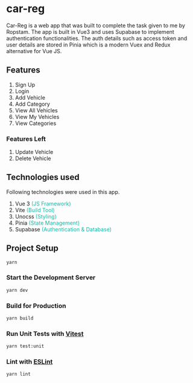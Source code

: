 # car-reg

Car-Reg is a web app that was built to complete the task given to me by Ropstam. The app is built in Vue3 and uses Supabase to implement authentication functionalities. The auth details such as access token and user details are stored in Pinia which is a modern Vuex and Redux alternative for Vue JS.

## Features

1. Sign Up
1. Login
1. Add Vehicle
1. Add Category
1. View All Vehicles
1. View My Vehicles
1. View Categories

### Features Left
1. Update Vehicle
1. Delete Vehicle

## Technologies used

Following technologies were used in this app.

1.  Vue 3<span style="color: rgba(20, 184, 166)"> (JS Framework)</span>
1.  Vite<span style="color: rgba(20, 184, 166)"> (Build Tool)</span>
1.  Unocss<span style="color: rgba(20, 184, 166)"> (Styling)</span>
1.  Pinia<span style="color: rgba(20, 184, 166)"> (State Management)</span>
1.  Supabase<span style="color: rgba(20, 184, 166)"> (Authentication & Database)</span>
## Project Setup

```sh
yarn
```

### Start the Development Server

```sh
yarn dev
```

### Build for Production

```sh
yarn build
```

### Run Unit Tests with [Vitest](https://vitest.dev/)

```sh
yarn test:unit
```

### Lint with [ESLint](https://eslint.org/)

```sh
yarn lint
```
